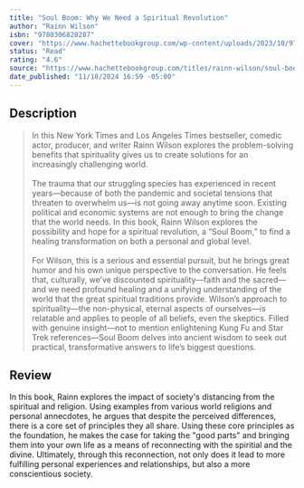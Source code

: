 ```yaml
---
title: "Soul Boom: Why We Need a Spiritual Revolution"
author: "Rainn Wilson"
isbn: "9780306828287"
cover: "https://www.hachettebookgroup.com/wp-content/uploads/2023/10/9780306828270.jpg?resize=683,1024"
status: "Read"
rating: "4.6"
source: "https://www.hachettebookgroup.com/titles/rainn-wilson/soul-boom/9780306828270/?lens=hachette-go"
date_published: "11/18/2024 16:59 -05:00"
---
```


## Description

> In this New York Times and Los Angeles Times bestseller, comedic actor, producer, and writer Rainn Wilson explores the problem-solving benefits that spirituality gives us to create solutions for an increasingly challenging world.  
> <br>
> The trauma that our struggling species has experienced in recent years—because of both the pandemic and societal tensions that threaten to overwhelm us—is not going away anytime soon. Existing political and economic systems are not enough to bring the change that the world needs. In this book, Rainn Wilson explores the possibility and hope for a spiritual revolution, a “Soul Boom,” to find a healing transformation on both a personal and global level.  
> <br>
> For Wilson, this is a serious and essential pursuit, but he brings great humor and his own unique perspective to the conversation. He feels that, culturally, we’ve discounted spirituality—faith and the sacred—and we need profound healing and a unifying understanding of the world that the great spiritual traditions provide. Wilson’s approach to spirituality—the non-physical, eternal aspects of ourselves—is relatable and applies to people of all beliefs, even the skeptics. Filled with genuine insight—not to mention enlightening Kung Fu and Star Trek references—Soul Boom delves into ancient wisdom to seek out practical, transformative answers to life’s biggest questions.

## Review

In this book, Rainn explores the impact of society's distancing from the spiritual and religion. Using examples from various world religions and personal annecdotes, he argues that despite the perceived differences, there is a core set of principles they all share. Using these core principles as the foundation, he makes the case for taking the "good parts" and bringing them into your own life as a means of reconnecting with the spiritial and the divine. Ultimately, through this reconnection, not only does it lead to more fulfilling personal experiences and relationships, but also a more conscientious society.